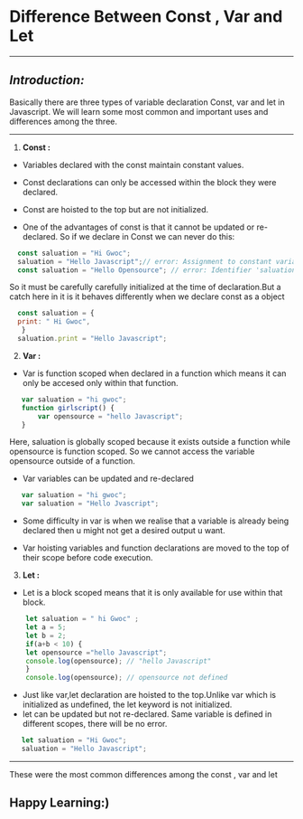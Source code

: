 # **Difference Between Const , Var and Let**
---

## *Introduction:*
Basically there are three types of variable declaration  Const, var and let in Javascript. We will learn some most common and important uses and differences among the three.

---
  1. **Const :** 
  - Variables declared with the const maintain constant values.
    
  -  Const declarations can only be accessed within the block they were declared.

  -  Const are hoisted to the top but are not initialized.
  
  -  One of the advantages of const is that it cannot be updated or re-declared. So if we declare in Const we can never do this:                                                       
   ```js 
     const saluation = "Hi Gwoc";  
     saluation = "Hello Javascript";// error: Assignment to constant variable. 
     const saluation = "Hello Opensource"; // error: Identifier 'saluation' has already been declared
   ```
 So it must be carefully carefully initialized at the time of declaration.But a catch here in it is it behaves differently when we declare const as a object

   ```js 
     const saluation = {
     print: " Hi Gwoc",
      }                                 
     saluation.print = "Hello Javascript";
   ```

2. **Var :**  
- Var is function scoped when declared in a function which means it can only be accesed only within that function.
 ```js  
    var saluation = "hi gwoc";   
    function girlscript() {   
        var opensource = "hello Javascript";   
    }
 ```
 Here, saluation is globally scoped because it exists outside a function while opensource is function scoped. So we cannot access the variable opensource outside of a function.

- Var variables can be updated and re-declared
```js
   var saluation = "hi gwoc";   
   var saluation = "Hello Jvascript";
 ```

- Some difficulty in var is when we realise that a variable is already being declared then u might not get a desired output u want.

- Var  hoisting variables and function declarations are moved to the top of their scope before code execution.

3. **Let :** 
  
- Let is a block scoped means that it is only available for use within that block.
 ```js
     let saluation = " hi Gwoc" ;                         
     let a = 5;      
     let b = 2;    
     if(a+b < 10) {   
     let opensource ="hello Javascript";   
     console.log(opensource); // "hello Javascript"   
     }   
     console.log(opensource); // opensource not defined
  ```    
 - Just like var,let declaration are hoisted to the top.Unlike var which is initialized as undefined, the let keyword is not initialized.
 - let can be updated but not re-declared. Same variable is defined in different scopes, there will be no error.
 ```js
    let saluation = "Hi Gwoc";   
    saluation = "Hello Javascript";
 ```
---
These were the most common differences among the const , var and let

Happy Learning:)
---     
